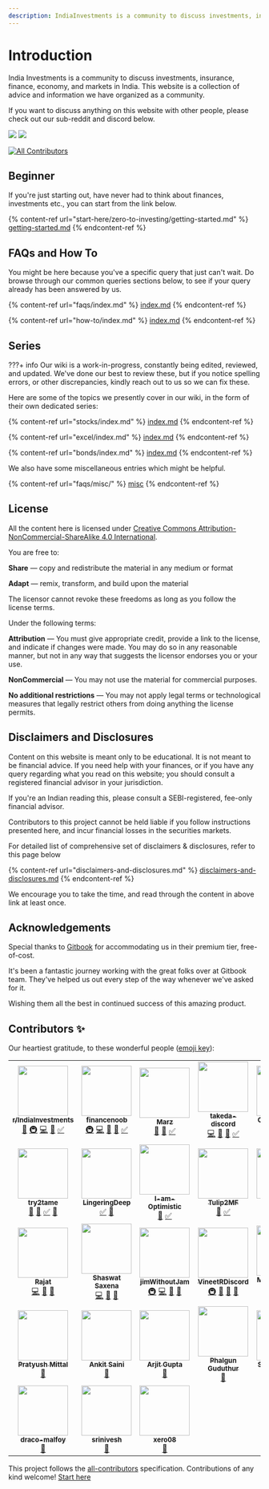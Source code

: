 ```yaml
---
description: IndiaInvestments is a community to discuss investments, insurance, finance, economy, and markets in India. This website is a collection of advice and information we have organized as a community.
---
```


# Introduction

India Investments is a community to discuss investments, insurance, finance, economy, and markets in India. This website is a collection of advice and information we have organized as a community.

If you want to discuss anything on this website with other people, please check out our sub-reddit and discord below.

[![](https://img.shields.io/reddit/subreddit-subscribers/indiainvestments?style=social)](https://reddit.com/r/indiainvestments) [![](https://img.shields.io/discord/546638391127572500)](https://discord.gg/hqBNg4u)
<!-- ALL-CONTRIBUTORS-BADGE:START - Do not remove or modify this section -->
[![All Contributors](https://img.shields.io/badge/all_contributors-31-orange.svg?style=flat-square)](#contributors-)
<!-- ALL-CONTRIBUTORS-BADGE:END -->

## Beginner

If you're just starting out, have never had to think about finances, investments etc., you can start from the link below.

{% content-ref url="start-here/zero-to-investing/getting-started.md" %}
[getting-started.md](start-here/zero-to-investing/getting-started.md)
{% endcontent-ref %}

## FAQs and How To

You might be here because you've a specific query that just can't wait. Do browse through our common queries sections below, to see if your query already has been answered by us.

{% content-ref url="faqs/index.md" %}
[index.md](faqs/index.md)
{% endcontent-ref %}

{% content-ref url="how-to/index.md" %}
[index.md](how-to/index.md)
{% endcontent-ref %}

## Series

???+ info
    Our wiki is a work-in-progress, constantly being edited, reviewed, and updated. We've done our best to review these, but if you notice spelling errors, or other discrepancies, kindly reach out to us so we can fix these.

Here are some of the topics we presently cover in our wiki, in the form of their own dedicated series:

{% content-ref url="stocks/index.md" %}
[index.md](stocks/index.md)
{% endcontent-ref %}

{% content-ref url="excel/index.md" %}
[index.md](excel/index.md)
{% endcontent-ref %}

{% content-ref url="bonds/index.md" %}
[index.md](bonds/index.md)
{% endcontent-ref %}

We also have some miscellaneous entries which might be helpful.

{% content-ref url="faqs/misc/" %}
[misc](faqs/misc/)
{% endcontent-ref %}

## License

All the content here is licensed under [Creative Commons Attribution-NonCommercial-ShareAlike 4.0 International](https://creativecommons.org/licenses/by-nc/4.0/).

You are free to:

**Share** — copy and redistribute the material in any medium or format

**Adapt** — remix, transform, and build upon the material

The licensor cannot revoke these freedoms as long as you follow the license terms.

Under the following terms:

**Attribution** — You must give appropriate credit, provide a link to the license, and indicate if changes were made. You may do so in any reasonable manner, but not in any way that suggests the licensor endorses you or your use.

**NonCommercial** — You may not use the material for commercial purposes.

**No additional restrictions** — You may not apply legal terms or technological measures that legally restrict others from doing anything the license permits.

## Disclaimers and Disclosures

Content on this website is meant only to be educational. It is not meant to be financial advice. If you need help with your finances, or if you have any query regarding what you read on this website; you should consult a registered financial advisor in your jurisdiction.

If you're an Indian reading this, please consult a SEBI-registered, fee-only financial advisor.

Contributors to this project cannot be held liable if you follow instructions presented here, and incur financial losses in the securities markets.

For detailed list of comprehensive set of disclaimers & disclosures, refer to this page below

{% content-ref url="disclaimers-and-disclosures.md" %}
[disclaimers-and-disclosures.md](disclaimers-and-disclosures.md)
{% endcontent-ref %}

We encourage you to take the time, and read through the content in above link at least once.

## Acknowledgements

Special thanks to [Gitbook](https://www.gitbook.com/) for accommodating us in their premium tier, free-of-cost.

It's been a fantastic journey working with the great folks over at Gitbook team. They've helped us out every step of the way whenever we've asked for it.

Wishing them all the best in continued success of this amazing product.

## Contributors ✨

Our heartiest gratitude, to these wonderful people ([emoji key](https://allcontributors.org/docs/en/emoji-key)):
<!-- ALL-CONTRIBUTORS-LIST:START - Do not remove or modify this section -->
<!-- prettier-ignore-start -->
<!-- markdownlint-disable -->
<table>
<tr>
<td align="center">
<a href="https://reddit.com/r/IndiaInvestments"><img src="https://avatars.githubusercontent.com/u/36945608?v=4?s=100" width="100px;" alt=""/><br /><sub><b>r/IndiaInvestments</b></sub></a><br /><a href="https://github.com/indiainvestments/content/commits?author=indiainvestments" title="Documentation">📖</a> <a href="#infra-indiainvestments" title="Infrastructure (Hosting, Build-Tools, etc)">🚇</a> <a href="https://github.com/indiainvestments/content/commits?author=indiainvestments" title="Code">💻</a> <a href="https://github.com/indiainvestments/content/pulls?q=is%3Apr+reviewed-by%3Aindiainvestments" title="Reviewed Pull Requests">👀</a> <a href="#tutorial-indiainvestments" title="Tutorials">✅</a>
</td>
<td align="center">
<a href="https://github.com/financenoob"><img src="https://avatars.githubusercontent.com/u/78473984?v=4?s=100" width="100px;" alt=""/><br /><sub><b>financenoob</b></sub></a><br /><a href="#infra-financenoob" title="Infrastructure (Hosting, Build-Tools, etc)">🚇</a> <a href="https://github.com/indiainvestments/content/commits?author=financenoob" title="Code">💻</a> <a href="https://github.com/indiainvestments/content/commits?author=financenoob" title="Documentation">📖</a> <a href="https://github.com/indiainvestments/content/pulls?q=is%3Apr+reviewed-by%3Afinancenoob" title="Reviewed Pull Requests">👀</a> <a href="#tutorial-financenoob" title="Tutorials">✅</a>
</td>
<td align="center">
<a href="https://github.com/Itsmarzil"><img src="https://avatars.githubusercontent.com/u/78316021?v=4?s=100" width="100px;" alt=""/><br /><sub><b>Marz</b></sub></a><br /><a href="https://github.com/indiainvestments/content/commits?author=Itsmarzil" title="Documentation">📖</a> <a href="https://github.com/indiainvestments/content/pulls?q=is%3Apr+reviewed-by%3AItsmarzil" title="Reviewed Pull Requests">👀</a> <a href="#tutorial-Itsmarzil" title="Tutorials">✅</a>
</td>
<td align="center">
<a href="https://github.com/takeda-discord"><img src="https://avatars.githubusercontent.com/u/78316140?v=4?s=100" width="100px;" alt=""/><br /><sub><b>takeda-discord</b></sub></a><br /><a href="https://github.com/indiainvestments/content/commits?author=takeda-discord" title="Code">💻</a> <a href="https://github.com/indiainvestments/content/commits?author=takeda-discord" title="Documentation">📖</a> <a href="https://github.com/indiainvestments/content/pulls?q=is%3Apr+reviewed-by%3Atakeda-discord" title="Reviewed Pull Requests">👀</a> <a href="#tutorial-takeda-discord" title="Tutorials">✅</a>
</td>
<td align="center">
<a href="https://github.com/Cephalopterus"><img src="https://avatars.githubusercontent.com/u/66165136?v=4?s=100" width="100px;" alt=""/><br /><sub><b>Cephalopterus</b></sub></a><br /><a href="https://github.com/indiainvestments/content/commits?author=Cephalopterus" title="Code">💻</a> <a href="https://github.com/indiainvestments/content/commits?author=Cephalopterus" title="Documentation">📖</a> <a href="https://github.com/indiainvestments/content/pulls?q=is%3Apr+reviewed-by%3ACephalopterus" title="Reviewed Pull Requests">👀</a> <a href="#tutorial-Cephalopterus" title="Tutorials">✅</a>
</td>
<td align="center">
<a href="https://github.com/crimelabs786"><img src="https://avatars.githubusercontent.com/u/56079307?v=4?s=100" width="100px;" alt=""/><br /><sub><b>crimelabs786</b></sub></a><br /><a href="#infra-crimelabs786" title="Infrastructure (Hosting, Build-Tools, etc)">🚇</a> <a href="https://github.com/indiainvestments/content/commits?author=crimelabs786" title="Code">💻</a> <a href="https://github.com/indiainvestments/content/commits?author=crimelabs786" title="Documentation">📖</a> <a href="https://github.com/indiainvestments/content/pulls?q=is%3Apr+reviewed-by%3Acrimelabs786" title="Reviewed Pull Requests">👀</a> <a href="#tutorial-crimelabs786" title="Tutorials">✅</a> <a href="#question-crimelabs786" title="Answering Questions">💬</a>
</td>
<td align="center">
<a href="https://github.com/reo-sam"><img src="https://avatars.githubusercontent.com/u/36949552?v=4?s=100" width="100px;" alt=""/><br /><sub><b>reo-sam</b></sub></a><br /><a href="https://github.com/indiainvestments/content/commits?author=reo-sam" title="Code">💻</a> <a href="https://github.com/indiainvestments/content/commits?author=reo-sam" title="Documentation">📖</a> <a href="https://github.com/indiainvestments/content/pulls?q=is%3Apr+reviewed-by%3Areo-sam" title="Reviewed Pull Requests">👀</a> <a href="#tutorial-reo-sam" title="Tutorials">✅</a> <a href="#question-reo-sam" title="Answering Questions">💬</a>
</td>
</tr>
<tr>
<td align="center">
<a href="https://github.com/try2tame"><img src="https://avatars.githubusercontent.com/u/78716242?v=4?s=100" width="100px;" alt=""/><br /><sub><b>try2tame</b></sub></a><br /><a href="https://github.com/indiainvestments/content/commits?author=try2tame" title="Documentation">📖</a> <a href="https://github.com/indiainvestments/content/pulls?q=is%3Apr+reviewed-by%3Atry2tame" title="Reviewed Pull Requests">👀</a> <a href="#tutorial-try2tame" title="Tutorials">✅</a> <a href="#question-try2tame" title="Answering Questions">💬</a>
</td>
<td align="center">
<a href="https://github.com/LingeringDeep"><img src="https://avatars.githubusercontent.com/u/78742827?v=4?s=100" width="100px;" alt=""/><br /><sub><b>LingeringDeep</b></sub></a><br /><a href="#tutorial-LingeringDeep" title="Tutorials">✅</a> <a href="#question-LingeringDeep" title="Answering Questions">💬</a>
</td>
<td align="center">
<a href="https://github.com/I-am-Optimistic"><img src="https://avatars.githubusercontent.com/u/67626554?v=4?s=100" width="100px;" alt=""/><br /><sub><b>I-am-Optimistic</b></sub></a><br /><a href="https://github.com/indiainvestments/content/commits?author=I-am-Optimistic" title="Documentation">📖</a> <a href="#tutorial-I-am-Optimistic" title="Tutorials">✅</a>
</td>
<td align="center">
<a href="https://github.com/Tulip2MF"><img src="https://avatars.githubusercontent.com/u/78700380?v=4?s=100" width="100px;" alt=""/><br /><sub><b>Tulip2MF</b></sub></a><br /><a href="https://github.com/indiainvestments/content/commits?author=Tulip2MF" title="Documentation">📖</a> <a href="#tutorial-Tulip2MF" title="Tutorials">✅</a>
</td>
<td align="center">
<a href="https://github.com/villageindian"><img src="https://avatars.githubusercontent.com/u/78730706?v=4?s=100" width="100px;" alt=""/><br /><sub><b>villageindian</b></sub></a><br /><a href="https://github.com/indiainvestments/content/commits?author=villageindian" title="Documentation">📖</a> <a href="#tutorial-villageindian" title="Tutorials">✅</a> <a href="https://github.com/indiainvestments/content/pulls?q=is%3Apr+reviewed-by%3Avillageindian" title="Reviewed Pull Requests">👀</a> <a href="#question-villageindian" title="Answering Questions">💬</a>
</td>
<td align="center">
<a href="https://github.com/namasteOriginally"><img src="https://avatars.githubusercontent.com/u/78691162?v=4?s=100" width="100px;" alt=""/><br /><sub><b>namasteOriginally</b></sub></a><br /><a href="https://github.com/indiainvestments/content/commits?author=namasteOriginally" title="Code">💻</a> <a href="#tutorial-namasteOriginally" title="Tutorials">✅</a> <a href="https://github.com/indiainvestments/content/pulls?q=is%3Apr+reviewed-by%3AnamasteOriginally" title="Reviewed Pull Requests">👀</a> <a href="#question-namasteOriginally" title="Answering Questions">💬</a>
</td>
<td align="center">
<a href="https://github.com/shryzel"><img src="https://avatars.githubusercontent.com/u/49168010?v=4?s=100" width="100px;" alt=""/><br /><sub><b>shryzel</b></sub></a><br /><a href="https://github.com/indiainvestments/content/commits?author=shryzel" title="Documentation">📖</a> <a href="#tutorial-shryzel" title="Tutorials">✅</a> <a href="https://github.com/indiainvestments/content/pulls?q=is%3Apr+reviewed-by%3Ashryzel" title="Reviewed Pull Requests">👀</a>
</td>
</tr>
<tr>
<td align="center">
<a href="https://github.com/rajatdhoot123"><img src="https://avatars.githubusercontent.com/u/18528826?v=4?s=100" width="100px;" alt=""/><br /><sub><b>Rajat</b></sub></a><br /><a href="https://github.com/indiainvestments/content/commits?author=rajatdhoot123" title="Code">💻</a> <a href="https://github.com/indiainvestments/content/pulls?q=is%3Apr+reviewed-by%3Arajatdhoot123" title="Reviewed Pull Requests">👀</a> <a href="#question-rajatdhoot123" title="Answering Questions">💬</a>
</td>
<td align="center">
<a href="https://infilimits.com"><img src="https://avatars.githubusercontent.com/u/12628996?v=4?s=100" width="100px;" alt=""/><br /><sub><b>Shaswat Saxena</b></sub></a><br /><a href="https://github.com/indiainvestments/content/commits?author=shaswatsaxena" title="Code">💻</a> <a href="https://github.com/indiainvestments/content/pulls?q=is%3Apr+reviewed-by%3Ashaswatsaxena" title="Reviewed Pull Requests">👀</a> <a href="#question-shaswatsaxena" title="Answering Questions">💬</a>
</td>
<td align="center">
<a href="https://github.com/JimWithoutJam"><img src="https://avatars.githubusercontent.com/u/78673642?v=4?s=100" width="100px;" alt=""/><br /><sub><b>jimWithoutJam</b></sub></a><br /><a href="#infra-jimWithoutJam" title="Infrastructure (Hosting, Build-Tools, etc)">🚇</a> <a href="https://github.com/indiainvestments/content/commits?author=jimWithoutJam" title="Code">💻</a> <a href="https://github.com/indiainvestments/content/pulls?q=is%3Apr+reviewed-by%3AjimWithoutJam" title="Reviewed Pull Requests">👀</a> <a href="#question-jimWithoutJam" title="Answering Questions">💬</a>
</td>
<td align="center">
<a href="https://github.com/VineetRDiscord"><img src="https://avatars.githubusercontent.com/u/48187416?v=4?s=100" width="100px;" alt=""/><br /><sub><b>VineetRDiscord</b></sub></a><br /><a href="#infra-VineetRDiscord" title="Infrastructure (Hosting, Build-Tools, etc)">🚇</a> <a href="#business-VineetRDiscord" title="Business development">💼</a> <a href="https://github.com/indiainvestments/content/pulls?q=is%3Apr+reviewed-by%3AVineetRDiscord" title="Reviewed Pull Requests">👀</a> <a href="#question-VineetRDiscord" title="Answering Questions">💬</a>
</td>
<td align="center">
<a href="https://github.com/M-e-r-c-u-r-y"><img src="https://avatars.githubusercontent.com/u/37909009?v=4?s=100" width="100px;" alt=""/><br /><sub><b>M-e-r-c-u-r-y</b></sub></a><br /><a href="https://github.com/indiainvestments/content/pulls?q=is%3Apr+reviewed-by%3AM-e-r-c-u-r-y" title="Reviewed Pull Requests">👀</a> <a href="#question-M-e-r-c-u-r-y" title="Answering Questions">💬</a> <a href="https://github.com/indiainvestments/content/commits?author=M-e-r-c-u-r-y" title="Documentation">📖</a>
</td>
<td align="center">
<a href="http://jtnydv.gitbook.io"><img src="https://avatars.githubusercontent.com/u/14368729?v=4?s=100" width="100px;" alt=""/><br /><sub><b>Jatin Yadav</b></sub></a><br /><a href="#infra-Jtnydv" title="Infrastructure (Hosting, Build-Tools, etc)">🚇</a> <a href="https://github.com/indiainvestments/content/commits?author=Jtnydv" title="Code">💻</a> <a href="#question-Jtnydv" title="Answering Questions">💬</a>
</td>
<td align="center">
<a href="https://www.linkedin.com/in/yashovardhan99/"><img src="https://avatars.githubusercontent.com/u/24536718?v=4?s=100" width="100px;" alt=""/><br /><sub><b>Yashovardhan Dhanania </b></sub></a><br /><a href="https://github.com/indiainvestments/content/pulls?q=is%3Apr+reviewed-by%3Ayashovardhan99" title="Reviewed Pull Requests">👀</a>
</td>
</tr>
<tr>
<td align="center">
<a href="http://fully-faltoo.com/"><img src="https://avatars.githubusercontent.com/u/1546426?v=4?s=100" width="100px;" alt=""/><br /><sub><b>Pratyush Mittal</b></sub></a><br /><a href="https://github.com/indiainvestments/content/commits?author=pratyushmittal" title="Documentation">📖</a>
</td>
<td align="center">
<a href="https://github.com/webholik"><img src="https://avatars.githubusercontent.com/u/360759?v=4?s=100" width="100px;" alt=""/><br /><sub><b>Ankit Saini</b></sub></a><br /><a href="https://github.com/indiainvestments/content/commits?author=webholik" title="Documentation">📖</a>
</td>
<td align="center">
<a href="https://github.com/arjitg"><img src="https://avatars.githubusercontent.com/u/15131095?v=4?s=100" width="100px;" alt=""/><br /><sub><b>Arjit Gupta</b></sub></a><br /><a href="https://github.com/indiainvestments/content/commits?author=arjitg" title="Documentation">📖</a>
</td>
<td align="center">
<a href="http://phalgun.in/"><img src="https://avatars.githubusercontent.com/u/915425?v=4?s=100" width="100px;" alt=""/><br /><sub><b>Phalgun Guduthur</b></sub></a><br /><a href="https://github.com/indiainvestments/content/commits?author=phalgun" title="Documentation">📖</a>
</td>
<td align="center">
<a href="https://shreyasgupta.in/"><img src="https://avatars.githubusercontent.com/u/20678047?v=4?s=100" width="100px;" alt=""/><br /><sub><b>Shreyas Gupta</b></sub></a><br /><a href="https://github.com/indiainvestments/content/commits?author=sggts04" title="Documentation">📖</a>
</td>
<td align="center">
<a href="https://github.com/suhaga15"><img src="https://avatars.githubusercontent.com/u/22257346?v=4?s=100" width="100px;" alt=""/><br /><sub><b>Suhag</b></sub></a><br /><a href="https://github.com/indiainvestments/content/commits?author=suhaga15" title="Documentation">📖</a>
</td>
<td align="center">
<a href="https://github.com/Uninspired-sapien"><img src="https://avatars.githubusercontent.com/u/102660286?v=4?s=100" width="100px;" alt=""/><br /><sub><b>Uninspired-sapien</b></sub></a><br /><a href="https://github.com/indiainvestments/content/commits?author=Uninspired-sapien" title="Documentation">📖</a>
</td>
</tr>
<tr>
<td align="center">
<a href="https://github.com/draco-malfoy"><img src="https://avatars.githubusercontent.com/u/46344490?v=4?s=100" width="100px;" alt=""/><br /><sub><b>draco-malfoy</b></sub></a><br /><a href="https://github.com/indiainvestments/content/commits?author=draco-malfoy" title="Documentation">📖</a>
</td>
<td align="center">
<a href="https://github.com/srinivesh"><img src="https://avatars.githubusercontent.com/u/79801397?v=4?s=100" width="100px;" alt=""/><br /><sub><b>srinivesh</b></sub></a><br /><a href="https://github.com/indiainvestments/content/commits?author=srinivesh" title="Documentation">📖</a>
</td>
<td align="center">
<a href="https://github.com/xero08"><img src="https://avatars.githubusercontent.com/u/856525?v=4?s=100" width="100px;" alt=""/><br /><sub><b>xero08</b></sub></a><br /><a href="https://github.com/indiainvestments/content/commits?author=xero08" title="Documentation">📖</a>
</td>
</tr>
</table>
<!-- markdownlint-restore -->
<!-- prettier-ignore-end -->
<!-- ALL-CONTRIBUTORS-LIST:END -->

This project follows the [all-contributors](https://github.com/all-contributors/all-contributors) specification. Contributions of any kind welcome! [Start here](contributors/index.md)
